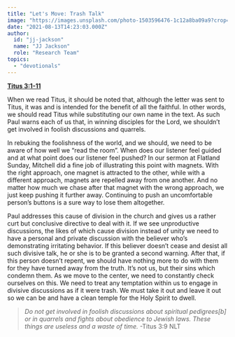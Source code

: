 ```yaml
---
title: "Let's Move: Trash Talk"
image: "https://images.unsplash.com/photo-1503596476-1c12a8ba09a9?crop=entropy&cs=srgb&fm=jpg&ixid=Mnw5NjYxfDB8MXxzZWFyY2h8MTB8fFRydXRofGVufDB8fHx8MTYxODIzNjM3Mw&ixlib=rb-1.2.1&q=85"
date: "2021-08-13T14:23:03.000Z"
author:
  id: "jj-jackson"
  name: "JJ Jackson"
  role: "Research Team"
topics:
  - "devotionals"
---
```

[**Titus 3:1-11**][1]

When we read Titus, it should be noted that, although the letter was sent to Titus, it was and is intended for the benefit of all the faithful. In other words, we should read Titus while substituting our own name in the text. As such Paul warns each of us that, in winning disciples for the Lord, we shouldn’t get involved in foolish discussions and quarrels.

In rebuking the foolishness of the world, and we should, we need to be aware of how well we “read the room”. When does our listener feel guided and at what point does our listener feel pushed? In our sermon at Flatland Sunday, Mitchell did a fine job of illustrating this point with magnets. With the right approach, one magnet is attracted to the other, while with a different approach, magnets are repelled away from one another. And no matter how much we chase after that magnet with the wrong approach, we just keep pushing it further away. Continuing to push an uncomfortable person’s buttons is a sure way to lose them altogether.

Paul addresses this cause of division in the church and gives us a rather curt but conclusive directive to deal with it. If we see unproductive discussions, the likes of which cause division instead of unity we need to have a personal and private discussion with the believer who’s demonstrating irritating behavior. If this believer doesn’t cease and desist all such divisive talk, he or she is to be granted a second warning. After that, if this person doesn’t repent, we should have nothing more to do with them for they have turned away from the truth. It’s not us, but their sins which condemn them. As we move to the center, we need to constantly check  ourselves on this. We need to treat any temptation within us to engage in divisive discussions as if it were trash. We must take it out and leave it out so we can be and have a clean temple for the Holy Spirit to dwell.

> _Do not get involved in foolish discussions about spiritual pedigrees[b] or in quarrels and fights about obedience to Jewish laws. These things are useless and a waste of time._ -Titus 3:9 NLT

[1]: https://www.biblegateway.com/passage/?search=Titus+3%3A1-11&version=NLT
